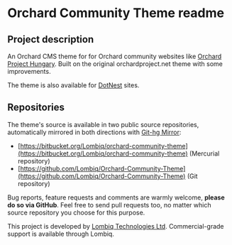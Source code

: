 # Orchard Community Theme readme



## Project description

An Orchard CMS theme for for Orchard community websites like [Orchard Project Hungary](http://english.orchardproject.hu/). Built on the original orchardproject.net theme with some improvements.

The theme is also available for [DotNest](http://dotnest.com/) sites.


## Repositories

The theme's source is available in two public source repositories, automatically mirrored in both directions with [Git-hg Mirror](https://githgmirror.com):

- [https://bitbucket.org/Lombiq/orchard-community-theme](https://bitbucket.org/Lombiq/orchard-community-theme) (Mercurial repository)
- [https://github.com/Lombiq/Orchard-Community-Theme](https://github.com/Lombiq/Orchard-Community-Theme) (Git repository)

Bug reports, feature requests and comments are warmly welcome, **please do so via GitHub**. Feel free to send pull requests too, no matter which source repository you choose for this purpose.

This project is developed by [Lombiq Technologies Ltd](https://lombiq.com/). Commercial-grade support is available through Lombiq.